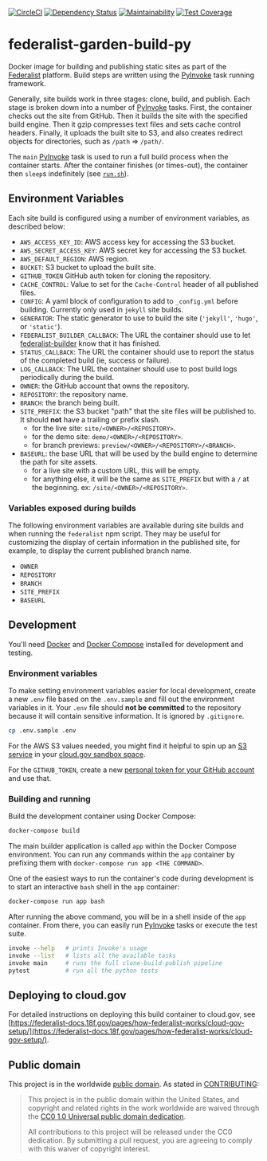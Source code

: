 [![CircleCI](https://circleci.com/gh/18F/federalist-garden-build-py.svg?style=svg)](https://circleci.com/gh/18F/federalist-garden-build-py)
[![Dependency Status](https://gemnasium.com/badges/github.com/18F/federalist-garden-build-py.svg)](https://gemnasium.com/github.com/18F/federalist-garden-build-py)
[![Maintainability](https://api.codeclimate.com/v1/badges/322b89a24f0efc284dee/maintainability)](https://codeclimate.com/github/18F/federalist-garden-build-py/maintainability)
[![Test Coverage](https://api.codeclimate.com/v1/badges/322b89a24f0efc284dee/test_coverage)](https://codeclimate.com/github/18F/federalist-garden-build-py/test_coverage)

# federalist-garden-build-py

Docker image for building and publishing static sites as part of the [Federalist][] platform. Build steps are written using the [PyInvoke][] task running framework.

Generally, site builds work in three stages: clone, build, and publish. Each stage is broken down into a number of [PyInvoke][] tasks. First, the container checks out the site from GitHub. Then it builds the site with the specified build engine. Then it gzip compresses text files and sets cache control headers. Finally, it uploads the built site to S3, and also creates redirect objects for directories, such as `/path` => `/path/`.

The `main` [PyInvoke][] task is used to run a full build process when the container starts. After the container finishes (or times-out), the container then `sleep`s indefinitely (see [`run.sh`](run.sh)).

## Environment Variables

Each site build is configured using a number of environment variables, as described below:

* `AWS_ACCESS_KEY_ID`: AWS access key for accessing the S3 bucket.
* `AWS_SECRET_ACCESS_KEY`: AWS secret key for accessing the S3 bucket.
* `AWS_DEFAULT_REGION`: AWS region.
* `BUCKET`: S3 bucket to upload the built site.
* `GITHUB_TOKEN` GitHub auth token for cloning the repository.
* `CACHE_CONTROL`: Value to set for the `Cache-Control` header of all published files.
* `CONFIG`: A yaml block of configuration to add to `_config.yml` before building. Currently only used in `jekyll` site builds.
* `GENERATOR`: The static generator to use to build the site (`'jekyll'`, `'hugo'`, or `'static'`).
* `FEDERALIST_BUILDER_CALLBACK`: The URL the container should use to let [federalist-builder][] know that it has finished.
* `STATUS_CALLBACK`: The URL the container should use to report the status of the completed build (ie, success or failure).
* `LOG_CALLBACK`: The URL the container should use to post build logs periodically during the build.
* `OWNER`: the GitHub account that owns the repository.
* `REPOSITORY`: the repository name.
* `BRANCH`: the branch being built.
* `SITE_PREFIX`: the S3 bucket "path" that the site files will be published to. It should **not** have a trailing or prefix slash.
  * for the live site: `site/<OWNER>/<REPOSITORY>`.
  * for the demo site: `demo/<OWNER>/<REPOSITORY>`.
  * for branch previews: `preview/<OWNER>/<REPOSITORY>/<BRANCH>`.
* `BASEURL`: the base URL that will be used by the build engine to determine the path for site assets.
  * for a live site with a custom URL, this will be empty.
  * for anything else, it will be the same as `SITE_PREFIX` but
    with a `/` at the beginning. ex: `/site/<OWNER>/<REPOSITORY>`.

### Variables exposed during builds

The following environment variables are available during site builds and when running the `federalist` npm script. They may be useful for customizing the display of certain information in the published site, for example, to display the current published branch name.

* `OWNER`
* `REPOSITORY`
* `BRANCH`
* `SITE_PREFIX`
* `BASEURL`

## Development

You'll need [Docker][] and [Docker Compose][] installed for development and testing.

### Environment variables

To make setting environment variables easier for local development,
create a new `.env` file based on the `.env.sample` and fill out the environment variables in it. Your `.env` file should **not be committed** to the repository
because it will contain sensitive information. It is ignored by `.gitignore`.

```sh
cp .env.sample .env
```

For the AWS S3 values needed, you might find it helpful to
spin up an [S3 service](https://cloud.gov/docs/services/s3/) in your [cloud.gov sandbox space](https://cloud.gov/overview/pricing/free-limited-sandbox/).

For the `GITHUB_TOKEN`, create a new [personal token for your GitHub account](https://help.github.com/articles/creating-a-personal-access-token-for-the-command-line/) and use that.

### Building and running

Build the development container using Docker Compose:

```sh
docker-compose build
```

The main builder application is called `app` within the Docker Compose environment.
You can run any commands within the `app` container by prefixing them with `docker-compose run app <THE COMMAND>`.

One of the easiest ways to run the container's code during development is to start
an interactive `bash` shell in the `app` container:

```sh
docker-compose run app bash
```

After running the above command, you will be in a shell inside of the `app` container. From there, you can easily run [PyInvoke][] tasks or execute the test suite.

```sh
invoke --help   # prints Invoke's usage
invoke --list   # lists all the available tasks
invoke main     # runs the full clone-build-publish pipeline
pytest          # run all the python tests
```

## Deploying to cloud.gov

For detailed instructions on deploying this build container to cloud.gov, see [https://federalist-docs.18f.gov/pages/how-federalist-works/cloud-gov-setup/](https://federalist-docs.18f.gov/pages/how-federalist-works/cloud-gov-setup/).

## Public domain

This project is in the worldwide [public domain](LICENSE.md). As stated in [CONTRIBUTING](CONTRIBUTING.md):

> This project is in the public domain within the United States, and copyright and related rights in the work worldwide are waived through the [CC0 1.0 Universal public domain dedication](https://creativecommons.org/publicdomain/zero/1.0/).
>
> All contributions to this project will be released under the CC0 dedication. By submitting a pull request, you are agreeing to comply with this waiver of copyright interest.

[PyInvoke]: http://www.pyinvoke.org/
[Federalist]: https://federalist.18f.gov
[Docker Compose]: https://docs.docker.com/compose/install/
[Docker]: https://docs.docker.com/engine/installation/
[federalist-builder]: https://github.com/18f/federalist-builder
